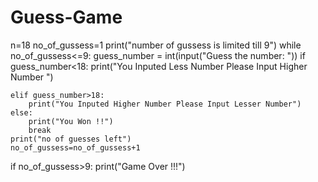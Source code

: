 # Guess-Game

n=18
no_of_gussess=1
print("number of gussess is limited till 9")
while no_of_gussess<=9:
    guess_number = int(input("Guess the number: "))
    if guess_number<18:
        print("You Inputed Less Number Please Input Higher Number ")

    elif guess_number>18:
        print("You Inputed Higher Number Please Input Lesser Number")
    else:
        print("You Won !!")
        break
    print("no of guesses left")
    no_of_gussess=no_of_gussess+1

if no_of_gussess>9:
    print("Game Over !!!")
